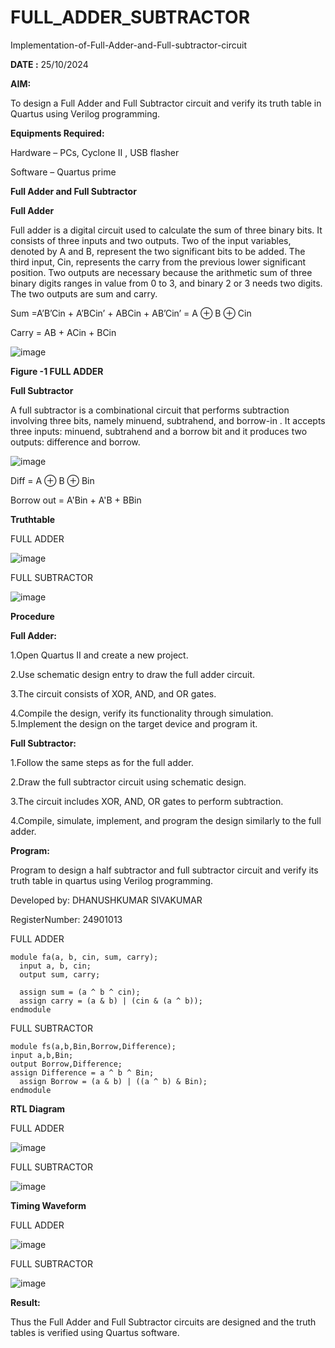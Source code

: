 # FULL_ADDER_SUBTRACTOR

Implementation-of-Full-Adder-and-Full-subtractor-circuit

**DATE  :** 25/10/2024

**AIM:**

To design a Full Adder and Full Subtractor circuit and verify its truth table in Quartus using Verilog programming.

**Equipments Required:**

Hardware – PCs, Cyclone II , USB flasher

Software – Quartus prime

**Full Adder and Full Subtractor**

**Full Adder**

Full adder is a digital circuit used to calculate the sum of three binary bits. It consists of three inputs and two outputs. Two of the input variables, denoted by A and B, represent the two significant bits to be added. The third input, Cin, represents the carry from the previous lower significant position. Two outputs are necessary because the arithmetic sum of three binary digits ranges in value from 0 to 3, and binary 2 or 3 needs two digits. The two outputs are sum and carry.

Sum =A’B’Cin + A’BCin’ + ABCin + AB’Cin’ = A ⊕ B ⊕ Cin 

Carry = AB + ACin + BCin

![image](https://github.com/naavaneetha/FULL_ADDER_SUBTRACTOR/assets/154305477/0f30ba51-5ffb-4198-845f-18e054f675e7)

**Figure -1 FULL ADDER**

**Full Subtractor**

A full subtractor is a combinational circuit that performs subtraction involving three bits, namely minuend, subtrahend, and borrow-in . It accepts three inputs: minuend, subtrahend and a borrow bit and it produces two outputs: difference and borrow.

![image](https://github.com/naavaneetha/FULL_ADDER_SUBTRACTOR/assets/154305477/02b24f51-ab51-4304-9ad6-7b81ffc1ead5)

Diff = A ⊕ B ⊕ Bin 

Borrow out = A'Bin + A'B + BBin

**Truthtable**

FULL ADDER

![image](https://github.com/user-attachments/assets/c9bf97a5-54bf-4d3f-b7bc-06d59f44fe04)


FULL SUBTRACTOR



![image](https://github.com/user-attachments/assets/22e187b4-f49f-4a1c-b4bb-4137eb0b5de6)



**Procedure**

**Full Adder:**

1.Open Quartus II and create a new project.

2.Use schematic design entry to draw the full adder circuit.

3.The circuit consists of XOR, AND, and OR gates.

4.Compile the design, verify its functionality through simulation. 5.Implement the design on the target device and program it.

**Full Subtractor:**

1.Follow the same steps as for the full adder.

2.Draw the full subtractor circuit using schematic design.

3.The circuit includes XOR, AND, OR gates to perform subtraction.

4.Compile, simulate, implement, and program the design similarly to the full adder.

**Program:**

Program to design a half subtractor and full subtractor circuit and verify its truth table in quartus using Verilog programming.

Developed by: DHANUSHKUMAR SIVAKUMAR

RegisterNumber: 24901013

FULL ADDER

```
module fa(a, b, cin, sum, carry);
  input a, b, cin;
  output sum, carry;
  
  assign sum = (a ^ b ^ cin);
  assign carry = (a & b) | (cin & (a ^ b));
endmodule
```

FULL SUBTRACTOR

```
module fs(a,b,Bin,Borrow,Difference);
input a,b,Bin;
output Borrow,Difference;
assign Difference = a ^ b ^ Bin;
  assign Borrow = (a & b) | ((a ^ b) & Bin);
endmodule

```

**RTL Diagram**

FULL ADDER


![image](https://github.com/user-attachments/assets/aa9bcf3f-b0f4-4468-98b2-1a6c9a422517)

FULL SUBTRACTOR


![image](https://github.com/user-attachments/assets/9c77cde1-baca-4608-9f86-d02e8b271d3e)



**Timing Waveform**

FULL ADDER


![image](https://github.com/user-attachments/assets/e9bda3a9-1dac-4ef0-aedf-0bd6965857d4)

FULL SUBTRACTOR


![image](https://github.com/user-attachments/assets/8072c86b-aa87-41cf-aef7-399d09c00918)


**Result:**

Thus the Full Adder and Full Subtractor circuits are designed and the truth tables is verified using Quartus software.



